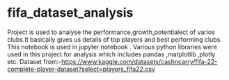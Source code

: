 # fifa_dataset_analysis
Project is used to analyse the performance,growth,potentialect of varios clubs.It basically gives us details of top players and best performing clubs.
This notebook is used in jupyter notebook .
Various python libraries were used in this project for analysis which includes pandas ,matplotlib ,plotly etc. 
Dataset from:-https://www.kaggle.com/datasets/cashncarry/fifa-22-complete-player-dataset?select=players_fifa22.csv
